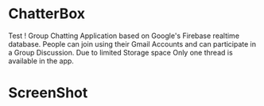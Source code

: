 # ChatterBox
Test !
Group Chatting Application based on Google's Firebase realtime database.
People can join using their Gmail Accounts and can participate in a Group Discussion.
Due to limited Storage space Only one thread is available in the app.


# ScreenShot 
